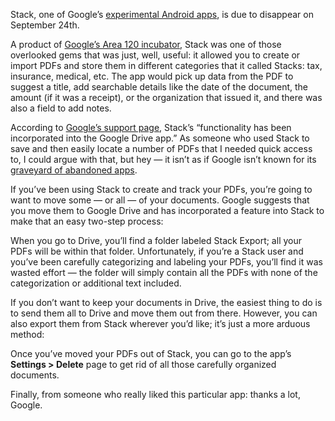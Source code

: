 Stack, one of Google’s [experimental Android apps](/22372372/google-stack-paperwork-documents-scan-pdf-how-to), is due to disappear on September 24th.

A product of [Google’s Area 120 incubator](/2022/9/16/23355376/google-experimentation-pixelbook-area-120-pixel), Stack was one of those overlooked gems that was just, well, useful: it allowed you to create or import PDFs and store them in different categories that it called Stacks: tax, insurance, medical, etc. The app would pick up data from the PDF to suggest a title, add searchable details like the date of the document, the amount (if it was a receipt), or the organization that issued it, and there was also a field to add notes.

According to [Google’s support page](https://support.google.com/drive/answer/15128833?hl=en), Stack’s “functionality has been incorporated into the Google Drive app.” As someone who used Stack to save and then easily locate a number of PDFs that I needed quick access to, I could argue with that, but hey — it isn’t as if Google isn’t known for its [graveyard of abandoned apps](/2019/11/26/20977968/google-graveyard-products-shut-down-dead-not-supported-discontinues-spring-cleaning).

If you’ve been using Stack to create and track your PDFs, you’re going to want to move some — or all — of your documents. Google suggests that you move them to Google Drive and has incorporated a feature into Stack to make that an easy two-step process:

When you go to Drive, you’ll find a folder labeled Stack Export; all your PDFs will be within that folder. Unfortunately, if you’re a Stack user and you’ve been carefully categorizing and labeling your PDFs, you’ll find it was wasted effort — the folder will simply contain all the PDFs with none of the categorization or additional text included.

If you don’t want to keep your documents in Drive, the easiest thing to do is to send them all to Drive and move them out from there. However, you can also export them from Stack wherever you’d like; it’s just a more arduous method:

Once you’ve moved your PDFs out of Stack, you can go to the app’s **Settings &gt; Delete** page to get rid of all those carefully organized documents.

Finally, from someone who really liked this particular app: thanks a lot, Google.
